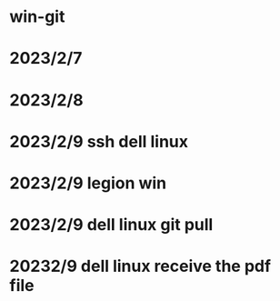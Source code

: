 <!--
 * @Author: likecanyon 1174578375@qq.com
 * @Date: 2023-02-07 17:01:22
 * @LastEditors: likecanyon 1174578375@qq.com
 * @LastEditTime: 2023-02-09 11:07:25
 * @FilePath: \win-git\readme.md
 * @Description: 这是默认设置,请设置`customMade`, 打开koroFileHeader查看配置 进行设置: https://github.com/OBKoro1/koro1FileHeader/wiki/%E9%85%8D%E7%BD%AE
-->
# win-git
# 2023/2/7
# 2023/2/8
# 2023/2/9 ssh dell linux
# 2023/2/9 legion win
# 2023/2/9 dell linux git pull
# 20232/9 dell linux receive the pdf file